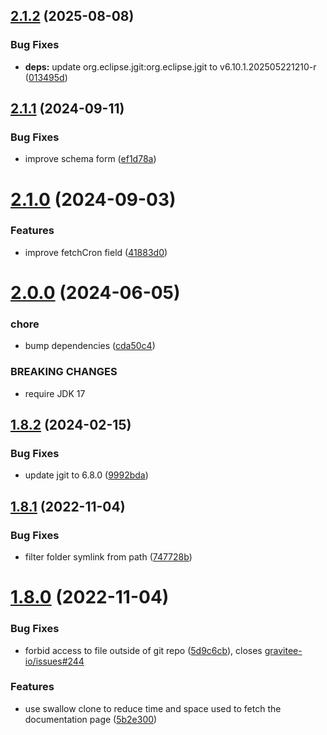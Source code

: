 ## [2.1.2](https://github.com/gravitee-io/gravitee-fetcher-git/compare/2.1.1...2.1.2) (2025-08-08)


### Bug Fixes

* **deps:** update org.eclipse.jgit:org.eclipse.jgit to v6.10.1.202505221210-r ([013495d](https://github.com/gravitee-io/gravitee-fetcher-git/commit/013495dbd336634c435f82a2df52380b8f446e65))

## [2.1.1](https://github.com/gravitee-io/gravitee-fetcher-git/compare/2.1.0...2.1.1) (2024-09-11)


### Bug Fixes

* improve schema form ([ef1d78a](https://github.com/gravitee-io/gravitee-fetcher-git/commit/ef1d78a9dd9db49ee5bf65962b7351255c3128cf))

# [2.1.0](https://github.com/gravitee-io/gravitee-fetcher-git/compare/2.0.0...2.1.0) (2024-09-03)


### Features

* improve fetchCron field ([41883d0](https://github.com/gravitee-io/gravitee-fetcher-git/commit/41883d0c6d009d928ae1da77bdf317a288c1f087))

# [2.0.0](https://github.com/gravitee-io/gravitee-fetcher-git/compare/1.8.2...2.0.0) (2024-06-05)


### chore

* bump dependencies ([cda50c4](https://github.com/gravitee-io/gravitee-fetcher-git/commit/cda50c4427be5bc48198c0e88a47ce56ff819d48))


### BREAKING CHANGES

* require JDK 17

## [1.8.2](https://github.com/gravitee-io/gravitee-fetcher-git/compare/1.8.1...1.8.2) (2024-02-15)


### Bug Fixes

* update jgit to 6.8.0 ([9992bda](https://github.com/gravitee-io/gravitee-fetcher-git/commit/9992bdadd671e7b2bad4e836896d1e9871aca08a))

## [1.8.1](https://github.com/gravitee-io/gravitee-fetcher-git/compare/1.8.0...1.8.1) (2022-11-04)


### Bug Fixes

* filter folder symlink from path ([747728b](https://github.com/gravitee-io/gravitee-fetcher-git/commit/747728bd29a2039c0745634c3b51aec4bf939b90))

# [1.8.0](https://github.com/gravitee-io/gravitee-fetcher-git/compare/1.7.0...1.8.0) (2022-11-04)


### Bug Fixes

* forbid access to file outside of git repo ([5d9c6cb](https://github.com/gravitee-io/gravitee-fetcher-git/commit/5d9c6cbfd856ce0d391a3f8a0dee2dddc2e8e674)), closes [gravitee-io/issues#244](https://github.com/gravitee-io/issues/issues/244)


### Features

* use swallow clone to reduce time and space used to fetch the documentation page ([5b2e300](https://github.com/gravitee-io/gravitee-fetcher-git/commit/5b2e30084cd78c3d1f1baaa78406d7efa1870c14))
